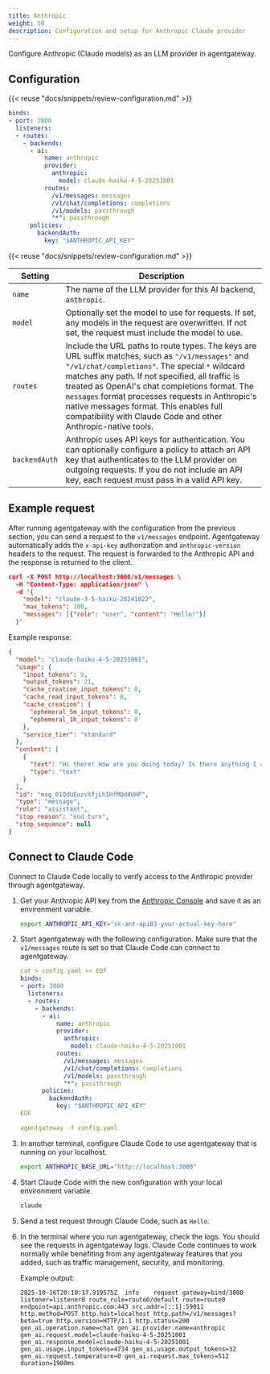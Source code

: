 ```yaml
---
title: Anthropic
weight: 50
description: Configuration and setup for Anthropic Claude provider
---
```


Configure Anthropic (Claude models) as an LLM provider in agentgateway.

## Configuration

{{< reuse "docs/snippets/review-configuration.md" >}}

```yaml
binds:
- port: 3000
  listeners:
  - routes:
    - backends:
      - ai:
          name: anthropic
          provider:
            anthropic:
              model: claude-haiku-4-5-20251001
          routes:
            /v1/messages: messages
            /v1/chat/completions: completions
            /v1/models: passthrough
            "*": passthrough
      policies:
        backendAuth:
          key: "$ANTHROPIC_API_KEY"
```
{{< reuse "docs/snippets/review-configuration.md" >}}

| Setting | Description |
|---------|-------------|
| `name` | The name of the LLM provider for this AI backend, `anthropic`. |
| `model` | Optionally set the model to use for requests. If set, any models in the request are overwritten. If not set, the request must include the model to use. |
| `routes` | Include the URL paths to route types. The keys are URL suffix matches, such as `"/v1/messages"` and `"/v1/chat/completions"`. The special `*` wildcard matches any path. If not specified, all traffic is treated as OpenAI's chat completions format. The `messages` format processes requests in Anthropic's native messages format. This enables full compatibility with Claude Code and other Anthropic-native tools.|
| `backendAuth` | Anthropic uses API keys for authentication. You can optionally configure a policy to attach an API key that authenticates to the LLM provider on outgoing requests. If you do not include an API key, each request must pass in a valid API key. |

## Example request

After running agentgateway with the configuration from the previous section, you can send a request to the `v1/messages` endpoint. Agentgateway automatically adds the `x-api-key` authorization and `anthropic-version` headers to the request. The request is forwarded to the Anthropic API and the response is returned to the client.

```json
curl -X POST http://localhost:3000/v1/messages \
  -H "Content-Type: application/json" \
  -d '{
    "model": "claude-3-5-haiku-20241022",
    "max_tokens": 100,
    "messages": [{"role": "user", "content": "Hello!"}]
  }'
```

Example response:

```json
{
  "model": "claude-haiku-4-5-20251001",
  "usage": {
    "input_tokens": 9,
    "output_tokens": 21,
    "cache_creation_input_tokens": 0,
    "cache_read_input_tokens": 0,
    "cache_creation": {
      "ephemeral_5m_input_tokens": 0,
      "ephemeral_1h_input_tokens": 0
    },
    "service_tier": "standard"
  },
  "content": [
    {
      "text": "Hi there! How are you doing today? Is there anything I can help you with?",
      "type": "text"
    }
  ],
  "id": "msg_01QdUEuzvXfjLh1HfMQd4UHP",
  "type": "message",
  "role": "assistant",
  "stop_reason": "end_turn",
  "stop_sequence": null
}
```

## Connect to Claude Code

Connect to Claude Code locally to verify access to the Anthropic provider through agentgateway.

1. Get your Anthropic API key from the [Anthropic Console](https://console.anthropic.com) and save it as an environment variable.

   ```bash
   export ANTHROPIC_API_KEY="sk-ant-api03-your-actual-key-here"
   ```

2. Start agentgateway with the following configuration. Make sure that the `v1/messages` route is set so that Claude Code can connect to agentgateway.
   
   ```yaml
   cat > config.yaml << EOF
   binds:
   - port: 3000
     listeners:
     - routes:
       - backends:
         - ai:
             name: anthropic
             provider:
               anthropic:
                 model: claude-haiku-4-5-20251001
             routes:
               /v1/messages: messages
               /v1/chat/completions: completions
               /v1/models: passthrough
               "*": passthrough
         policies:
           backendAuth:
             key: "$ANTHROPIC_API_KEY"
   EOF
   
   agentgateway -f config.yaml
   ```

3. In another terminal, configure Claude Code to use agentgateway that is running on your localhost.

   ```bash
   export ANTHROPIC_BASE_URL="http://localhost:3000"
   ```

4. Start Claude Code with the new configuration with your local environment variable.

   ```bash
   claude
   ```

5. Send a test request through Claude Code, such as `Hello`.

6. In the terminal where you run agentgateway, check the logs. You should see the requests in agentgateway logs. Claude Code continues to work normally while benefiting from any agentgateway features that you added, such as traffic management, security, and monitoring.
   
   Example output:
   
   ```
   2025-10-16T20:10:17.919575Z	info	request gateway=bind/3000 listener=listener0 route_rule=route0/default route=route0 endpoint=api.anthropic.com:443 src.addr=[::1]:59011 http.method=POST http.host=localhost http.path=/v1/messages?beta=true http.version=HTTP/1.1 http.status=200 gen_ai.operation.name=chat gen_ai.provider.name=anthropic gen_ai.request.model=claude-haiku-4-5-20251001 gen_ai.response.model=claude-haiku-4-5-20251001 gen_ai.usage.input_tokens=4734 gen_ai.usage.output_tokens=32 gen_ai.request.temperature=0 gen_ai.request.max_tokens=512 duration=1900ms
   ```

